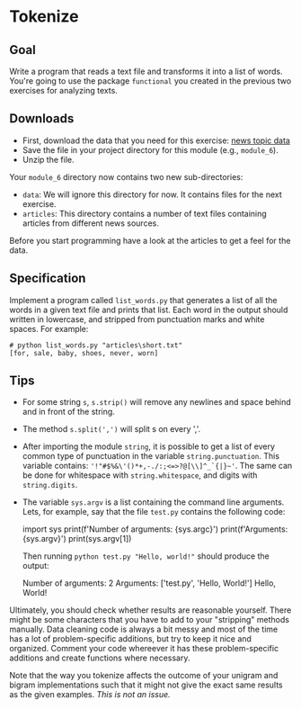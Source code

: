 # Tokenize

## Goal

Write a program that reads a text file and transforms it into a list of words. You're going to use the package `functional` you created in the previous two exercises for analyzing texts.

## Downloads

* First, download the data that you need for this exercise: [news topic data](../downloads/news-topic-data.zip)
* Save the file in your project directory for this module (e.g., `module_6`).
* Unzip the file.

Your `module_6` directory now contains two new sub-directories:

* `data`: We will ignore this directory for now. It contains files for the next exercise.
* `articles`: This directory contains a number of text files containing articles from different news sources.

Before you start programming have a look at the articles to get a feel for the data.

## Specification

Implement a program called `list_words.py` that generates a list of all the words in a given text file and prints that list. Each word in the output should written in lowercase, and stripped from punctuation marks and white spaces. For example:

    # python list_words.py "articles\short.txt"
    [for, sale, baby, shoes, never, worn]

## Tips

* For some string `s`, `s.strip()` will remove any newlines and space behind and in front of the string.
* The method `s.split(',')` will split s on every ','.
* After importing the module `string`, it is possible to get a list of every common type of punctuation in the variable `string.punctuation`. This variable contains: ``'!"#$%&\'()*+,-./:;<=>?@[\\]^_`{|}~'``. The same can be done for whitespace with `string.whitespace`, and digits with `string.digits`.
* The variable `sys.argv` is a list containing the command line arguments. Lets, for example, say that the file `test.py` contains the following code:


    import sys
    print(f'Number of arguments: {sys.argc}')
    print(f'Arguments: {sys.argv}')
    print(sys.argv[1])


  Then running `python test.py "Hello, world!"` should produce the output:

    Number of arguments: 2
    Arguments: ['test.py', 'Hello, World!']
    Hello, World!

Ultimately, you should check whether results are reasonable yourself. There might be some characters that you have to add to your "stripping" methods manually. Data cleaning code is always a bit messy and most of the time has a lot of problem-specific additions, but try to keep it nice and organized. Comment your code whereever it has these problem-specific additions and create functions where necessary.

Note that the way you tokenize affects the outcome of your unigram and bigram implementations such that it might not give the exact same results as the given examples. *This is not an issue.*
